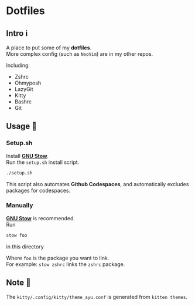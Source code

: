 # Dotfiles

## Intro :information_source:

A place to put some of my __dotfiles__.  
More complex config (such as `NeoVim`) are in my other repos.  

Including:  
- Zshrc
- Ohmyposh
- LazyGit
- Kitty
- Bashrc
- Git

## Usage :calling:

### Setup.sh

Install __[GNU Stow](https://www.gnu.org/software/stow)__.  
Run the `setup.sh` install script.  
```bash
./setup.sh
```

This script also automates __Github Codespaces__, and automatically excludes packages for codespaces.  

### Manually

__[GNU Stow](https://www.gnu.org/software/stow)__ is recommended.  
Run
```bash
stow foo
```
in this directory

Where `foo` is the package you want to link.  
For example: `stow zshrc` links the `zshrc` package.  

## Note :memo:

The `kitty/.config/kitty/theme_ayu.conf` is generated from `kitten themes`.  

